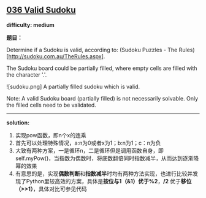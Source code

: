 ## [036 Valid Sudoku](https://leetcode.com/problems/valid-sudoku/description/)

**difficulty: medium**

**题目：**

Determine if a Sudoku is valid, according to: (Sudoku Puzzles - The Rules)[http://sudoku.com.au/TheRules.aspx].

The Sudoku board could be partially filled, where empty cells are filled with the character '.'.

![sudoku.png]
A partially filled sudoku which is valid.

Note:
A valid Sudoku board (partially filled) is not necessarily solvable. Only the filled cells need to be validated.

---
**solution:**
1. 实现pow函数，即n个x的连乘
2. 首先可以处理特殊情况，a:n为0或者x为1；b:n为1；c：n为负
3. 大致有两种方案，一是循环n，二是循环但是调用函数自身，即self.myPow()，当指数为偶数时，将底数翻倍同时指数减半，从而达到逐渐降幂的效果
4. 有意思的是，实现**偶数判断**和**指数减半**时均有两种方法实现，也进行比较并发现了Python里较高效的方案，具体是**按位与1（&1）**优于**%2**，**/2** 优于**移位（>>1）**，具体对比可参见代码
